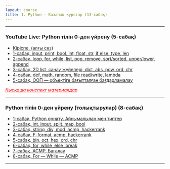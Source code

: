 ```yaml
---
layout: course
title: 1. Python — Базалық курстар (13-сабақ)
---
```

<hr>
<div class="youtube-spoilers">
    <h3>YouTube Live: Python тілін 0-ден үйрену (5-сабақ)</h3>
    <ul>
       <li><a href="https://www.youtube.com/watch?v=3fyW2D944cQ" target="_blank">Кіріспе. (алғы сөз)</a></li>
      <li><a href="https://www.youtube.com/watch?v=aqRX9P1RF-A" target="_blank">1-сабақ. input, print, bool, int, float, str, if else, type, len</a></li>
      <li><a href="https://www.youtube.com/watch?v=R3UUv3VwLms" target="_blank">2-сабақ. loop, for, while, list, pop, remove, sort/sorted, upper/lower, append</a></li>
      <li><a href="https://www.youtube.com/watch?v=YNdGO2nDSjs" target="_blank">3-сабақ. 2D list, санау жүйелері, dict, abs, pow, ord, chr</a></li>
<li><a href="https://www.youtube.com/watch?v=1GcYFDHsuOc" target="_blank">4-сабақ. def, math, random, file read/write, lambda</a></li>
<li><a href="https://www.youtube.com/watch?v=3EKLBz_GfL0" target="_blank">5-сабақ. ООП &mdash; объектіге бағытталған бағдарламалау</a></li>
    </ul>
</div>
<a href="https://drive.google.com/file/d/1gCqn4CsUEfqs0LURa4d_92nzTo567MR4/view?usp=drive_link" target="_blank" style="float: left; color: red; font-style:italic;">Қысқаша конспект материалдар</a><br>
<hr>

<div class="youtube-spoilers">
    <h3>Python тілін 0-ден үйрену (толықтырулар) (8-сабақ)</h3>
    <ul>
      <li><a href="https://www.youtube.com/watch?v=vM5giWjYmQE" target="_blank">1-сабақ. Python орнату. Айнымалылар мен типтер</a></li>
      <li><a href="https://www.youtube.com/watch?v=OpYDPnR9Ooo" target="_blank">2-сабақ. int, input, split, map, bool</a></li>
      <li><a href="https://www.youtube.com/watch?v=w81pEv5swqE" target="_blank">3-сабақ. string, div, mod, acmp, hackerrank</a></li>
      <li><a href="https://www.youtube.com/watch?v=zMse4EjK5Uk" target="_blank">4-сабақ. F-format, acmp, hackerrank</a></li>
      <li><a href="https://www.youtube.com/watch?v=WGgWlMNENN8" target="_blank">5-сабақ. bin, oct, hex, ord, chr</a></li>
      <li><a href="https://www.youtube.com/watch?v=kPQTfyY7c4E" target="_blank">6-сабақ. for, while, else, break</a></li>
      <li><a href="https://www.youtube.com/watch?v=XYhEeoyMTwQ" target="_blank">7-сабақ. ACMP, Бағалау</a></li>
      <li><a href="https://www.youtube.com/watch?v=yKdpskZxEH8" target="_blank">8-сабақ. For &mdash; While &mdash; ACMP</a></li>
    </ul>
</div>
<hr>
